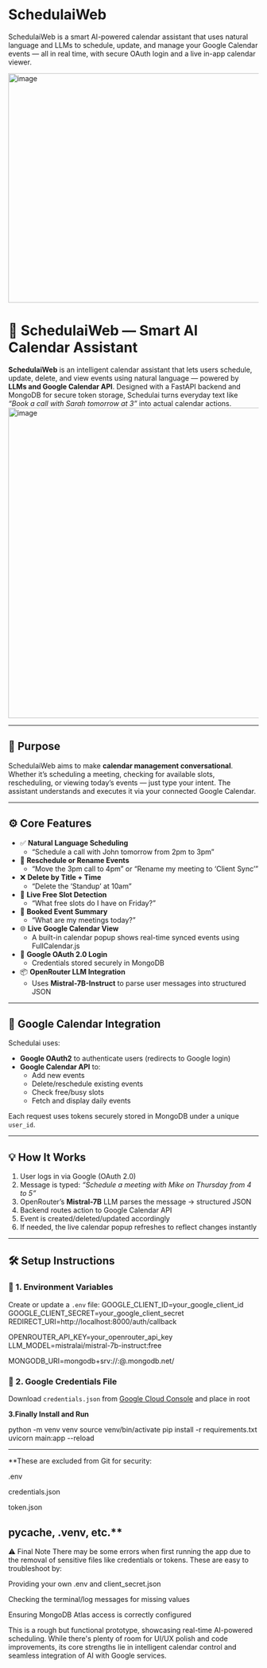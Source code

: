 # SchedulaiWeb
SchedulaiWeb is a smart AI-powered calendar assistant that uses natural language and LLMs to schedule, update, and manage your Google Calendar events — all in real time, with secure OAuth login and a live in-app calendar viewer.

<img width="657" height="461" alt="image" src="https://github.com/user-attachments/assets/c01f0845-9e9a-43ac-ac06-ccb9af8ff7b5" />


# 🧠 SchedulaiWeb — Smart AI Calendar Assistant

**SchedulaiWeb** is an intelligent calendar assistant that lets users schedule, update, delete, and view events using natural language — powered by **LLMs and Google Calendar API**. Designed with a FastAPI backend and MongoDB for secure token storage, Schedulai turns everyday text like _“Book a call with Sarah tomorrow at 3”_ into actual calendar actions.
<img width="1280" height="624" alt="image" src="https://github.com/user-attachments/assets/08ccb700-86a0-4037-8e58-b7fd5de477be" />

---

## 🎯 Purpose

SchedulaiWeb aims to make **calendar management conversational**. Whether it’s scheduling a meeting, checking for available slots, rescheduling, or viewing today’s events — just type your intent. The assistant understands and executes it via your connected Google Calendar.

---

## ⚙️ Core Features

- ✅ **Natural Language Scheduling**
  - “Schedule a call with John tomorrow from 2pm to 3pm”
- 🔁 **Reschedule or Rename Events**
  - “Move the 3pm call to 4pm” or “Rename my meeting to ‘Client Sync’”
- ❌ **Delete by Title + Time**
  - “Delete the ‘Standup’ at 10am”
- 📅 **Live Free Slot Detection**
  - “What free slots do I have on Friday?”
- 📌 **Booked Event Summary**
  - “What are my meetings today?”
- 🌐 **Live Google Calendar View**
  - A built-in calendar popup shows real-time synced events using FullCalendar.js
- 🔐 **Google OAuth 2.0 Login**
  - Credentials stored securely in MongoDB
- 📦 **OpenRouter LLM Integration**
  - Uses **Mistral-7B-Instruct** to parse user messages into structured JSON

---

## 🔁 Google Calendar Integration

Schedulai uses:
- **Google OAuth2** to authenticate users (redirects to Google login)
- **Google Calendar API** to:
  - Add new events
  - Delete/reschedule existing events
  - Check free/busy slots
  - Fetch and display daily events

Each request uses tokens securely stored in MongoDB under a unique `user_id`.

---

## 💡 How It Works

1. User logs in via Google (OAuth 2.0)
2. Message is typed: _“Schedule a meeting with Mike on Thursday from 4 to 5”_
3. OpenRouter’s **Mistral-7B** LLM parses the message → structured JSON
4. Backend routes action to Google Calendar API
5. Event is created/deleted/updated accordingly
6. If needed, the live calendar popup refreshes to reflect changes instantly

---

## 🛠 Setup Instructions

### 🔐 1. Environment Variables

Create or update a `.env` file:
GOOGLE_CLIENT_ID=your_google_client_id
GOOGLE_CLIENT_SECRET=your_google_client_secret
REDIRECT_URI=http://localhost:8000/auth/callback

OPENROUTER_API_KEY=your_openrouter_api_key
LLM_MODEL=mistralai/mistral-7b-instruct:free

MONGODB_URI=mongodb+srv://<username>:<password>@<cluster>.mongodb.net/

### 📄 2. Google Credentials File

Download `credentials.json` from [Google Cloud Console](https://console.cloud.google.com/apis/credentials) and place in root


**3.Finally Install and Run**

python -m venv venv
source venv/bin/activate
pip install -r requirements.txt
uvicorn main:app --reload

---------------------------------------------
**These are excluded from Git for security:

.env

credentials.json

token.json

__pycache__, .venv, etc.**
--------------------------------------------
⚠️ Final Note
There may be some errors when first running the app due to the removal of sensitive files like credentials or tokens. These are easy to troubleshoot by:

Providing your own .env and client_secret.json

Checking the terminal/log messages for missing values

Ensuring MongoDB Atlas access is correctly configured

This is a rough but functional prototype, showcasing real-time AI-powered scheduling. While there's plenty of room for UI/UX polish and code improvements, its core strengths lie in intelligent calendar control and seamless integration of AI with Google services.




